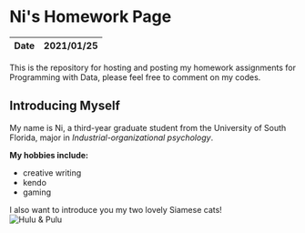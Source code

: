 # Ni's Homework Page
|**Date**|**2021/01/25**|
|--------|--------------|

This is the repository for hosting and posting my homework assignments for Programming with Data, please feel free to comment on my codes.

## Introducing Myself 

My name is Ni, a third-year graduate student from the University of South Florida, major in *Industrial-organizational psychology*.

**My hobbies include:**

- creative writing
- kendo
- gaming

I also want to introduce you my two lovely Siamese cats!  
![Hulu & Pulu](https://static.wixstatic.com/media/41c14b_0dc6344d51a245a2a5046849dd86b1bf~mv2.jpg)



